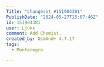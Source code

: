```yaml
---
Title: "Changeset #151904381"
PublishDate: "2024-05-27T15:07:46Z"
id: 151904381
user: Ljuks
comment: Add Chemist.
created_by: OsmAnd+ 4.7.17
tags:
  - Montenegro

---
```

